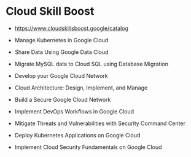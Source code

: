 # Cloud Skill Boost

- https://www.cloudskillsboost.google/catalog

- Manage Kubernetes in Google Cloud
- Share Data Using Google Data Cloud
- Migrate MySQL data to Cloud SQL using Database Migration
- Develop your Google Cloud Network
- Cloud Architecture: Design, Implement, and Manage
- Build a Secure Google Cloud Network
- Implement DevOps Workflows in Google Cloud
- Mitigate Threats and Vulnerabilities with Security Command Center
- Deploy Kubernetes Applications on Google Cloud
- Implement Cloud Security Fundamentals on Google Cloud